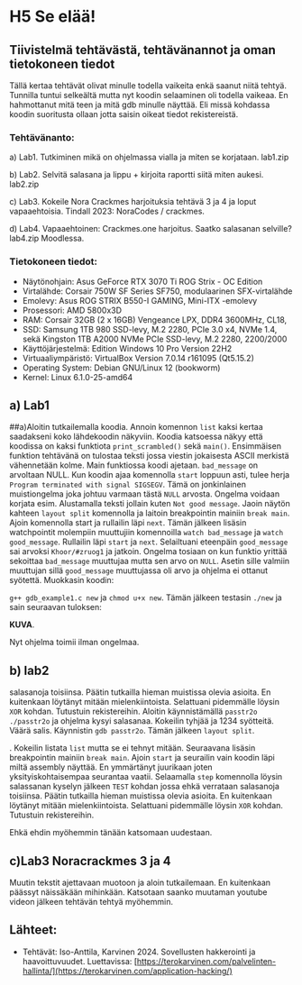 # H5 Se elää!

## Tiivistelmä tehtävästä, tehtävänannot ja oman tietokoneen tiedot
Tällä kertaa tehtävät olivat minulle todella vaikeita enkä saanut niitä tehtyä. Tunnilla tuntui selkeältä mutta nyt koodin selaaminen oli todella vaikeaa. En hahmottanut mitä teen ja mitä gdb minulle näyttää. Eli missä kohdassa koodin suoritusta ollaan jotta saisin oikeat tiedot rekistereistä. 

### Tehtävänanto:
  a) Lab1. Tutkiminen mikä on ohjelmassa vialla ja miten se korjataan. lab1.zip
  
  b) Lab2. Selvitä salasana ja lippu + kirjoita raportti siitä miten aukesi. lab2.zip
    
  c) Lab3. Kokeile Nora Crackmes harjoituksia tehtävä 3 ja 4 ja loput vapaaehtoisia. Tindall 2023: NoraCodes / crackmes.
  
  d) Lab4. Vapaaehtoinen: Crackmes.one harjoitus. Saatko salasanan selville? lab4.zip Moodlessa.
  
### Tietokoneen tiedot: 
- Näytönohjain: Asus GeForce RTX 3070 Ti ROG Strix - OC Edition
- Virtalähde: Corsair 750W SF Series SF750, modulaarinen SFX-virtalähde
- Emolevy: Asus ROG STRIX B550-I GAMING, Mini-ITX -emolevy
- Prosessori: AMD 5800x3D
- RAM: Corsair 32GB (2 x 16GB) Vengeance LPX, DDR4 3600MHz, CL18,
- SSD: Samsung 1TB 980 SSD-levy, M.2 2280, PCIe 3.0 x4, NVMe 1.4, sekä Kingston 1TB A2000 NVMe PCIe SSD-levy, M.2 2280, 2200/2000
- Käyttöjärjestelmä: Edition	Windows 10 Pro Version	22H2
- Virtuaaliympäristö: VirtualBox Version 7.0.14 r161095 (Qt5.15.2)
- Operating System: Debian GNU/Linux 12 (bookworm)  
- Kernel: Linux 6.1.0-25-amd64

## a) Lab1
##a)Aloitin tutkailemalla koodia. Annoin komennon `list` kaksi kertaa saadakseni koko lähdekoodin näkyviin. Koodia katsoessa näkyy että koodissa on kaksi funktiota `print_scrambled()` sekä `main()`.
Ensimmäisen funktion tehtävänä on tulostaa teksti jossa viestin jokaisesta ASCII merkistä vähennetään kolme. Main funktiossa koodi ajetaan. `bad_message` on arvoltaan NULL. Kun koodin ajaa komennolla `start` loppuun asti,
tulee herja `Program terminated with signal SIGSEGV`. Tämä on jonkinlainen muistiongelma joka johtuu varmaan tästä `NULL` arvosta. Ongelma voidaan korjata esim. Alustamalla teksti jollain kuten `Not good message`. 
Jaoin näytön kahteen `layout split` komennolla ja laitoin breakpointin mainiin `break main`. Ajoin komennolla start ja rullailin läpi `next`. Tämän jälkeen lisäsin watchpointit molempiin muuttujiin
komennoilla `watch bad_message` ja `watch good_message`. Rullailin läpi `start` ja `next`. Selailtuani eteenpäin `good_message` sai arvoksi `Khoor/#zruog1` ja jatkoin. Ongelma tosiaan on kun funktio
yrittää sekoittaa `bad_message` muuttujaa mutta sen arvo on `NULL`. Asetin sille valmiin muuttujan sillä `good_message` muuttujassa oli arvo ja ohjelma ei ottanut syötettä.
Muokkasin koodin:


`g++ gdb_example1.c new` ja `chmod u+x new`. Tämän jälkeen testasin
`./new` ja sain seuraavan tuloksen: 

**KUVA**.

Nyt ohjelma toimii ilman ongelmaa.


## b) lab2
salasanoja toisiinsa. Päätin tutkailla hieman muistissa olevia asioita. En kuitenkaan löytänyt mitään mielenkiintoista. Selattuani pidemmälle löysin `XOR` kohdan. Tutustuin rekistereihin. Aloitin käynnistämällä `passtr2o` `./passtr2o` ja ohjelma kysyi salasanaa. Kokeilin tyhjää ja 1234 syötteitä. Väärä salis. Käynnistin `gdb passtr2o`. Tämän jälkeen `layout split`.

. Kokeilin listata `list` mutta se ei tehnyt mitään.
Seuraavana lisäsin breakpointin mainiin `break main`. Ajoin `start` ja seurailin vain koodin läpi miltä assembly näyttää. En ymmärtänyt juurikaan joten yksityiskohtaisempaa seurantaa vaatii. Selaamalla `step` komennolla löysin salassanan kyselyn jälkeen `TEST` kohdan jossa ehkä verrataan
salasanoja toisiinsa. Päätin tutkailla hieman muistissa olevia asioita. En kuitenkaan löytänyt mitään mielenkiintoista. Selattuani pidemmälle löysin `XOR` kohdan. Tutustuin rekistereihin.

Ehkä ehdin myöhemmin tänään katsomaan uudestaan.


## c)Lab3 Noracrackmes 3 ja 4
Muutin tekstit ajettavaan muotoon ja aloin tutkailemaan. En kuitenkaan päässyt näissäkään mihinkään. Katsotaan saanko muutaman youtube videon jälkeen tehtävän tehtyä myöhemmin.


## Lähteet:
  -  Tehtävät: Iso-Anttila, Karvinen 2024. Sovellusten hakkerointi ja haavoittuvuudet. Luettavissa: [https://terokarvinen.com/palvelinten-hallinta/](https://terokarvinen.com/application-hacking/)

